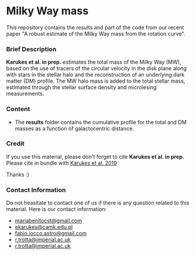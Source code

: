 # Milky Way mass

This repository contains the results and part of the code from our recent paper "A robust estimate of the Milky Way
mass from the rotation curve".

### Brief Description

**Karukes et al. in prep.** estimates the total mass of the Milky Way (MW), based on the use of tracers of the circular velocity in the disk plane along with stars in the stellar halo and the reconstruction of an underlying dark matter (DM) profile. The MW halo mass is added to the total stellar mass, estimated through the stellar surface density and microlesing measurements.

### Content

- The **results** folder contains the cumulative profile for the total and DM masses as a function of galactocentric distance.  


### Credit

If you use this material, please don't forget to cite **Karukes et al. in prep.**
Please cite in bundle with [Karukes et al. 2019](https://arxiv.org/abs/1901.02463)

Thanks :)


### Contact Information

Do not heasitate to contact one of us if there is any question related to this material. 
Here is our contact information:
* mariabenitocst@gmail.com
* ekarukes@camk.edu.pl 
* fabio.iocco.astro@gmail.com
* r.trotta@imperial.ac.uk 
* r.trotta@imperial.ac.uk 
